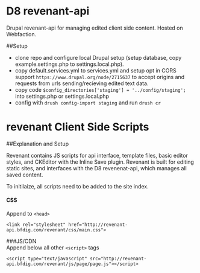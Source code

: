 # D8 revenant-api
Drupal revenant-api for managing edited client side content. Hosted on Webfaction.

##Setup
- clone repo and configure local Drupal setup (setup database, copy example.settings.php to settings.local.php). 
- copy default.services.yml to services.yml and setup opt in CORS support `https://www.drupal.org/node/2715637` to accept origins and requests from urls sending/recieving edited text data. 
- copy code `$config_directories['staging'] = '../config/staging';` into settings.php or settings.local.php
- config with `drush config-import staging` and run `drush cr`



# revenant Client Side Scripts

##Explanation and Setup

Revenant contains JS scripts for api interface, template files, basic editor styles, and CKEditor with the Inline Save plugin. 
Revenant is built for editing static sites, and interfaces with the D8 revenenat-api, which manages all saved content. 

To initilaize, all scripts need to be added to the site index. 
 
#### CSS
Append to  `<head>`

 ```
 <link rel="stylesheet" href="http://revenant-api.bfdig.com/revenant/css/main.css"> 
 ```

###JS/CDN  
Append below all other `<script>` tags

``` 
<script type="text/javascript" src="http://revenant-api.bfdig.com/revenant/js/page/page.js"></script>
```
